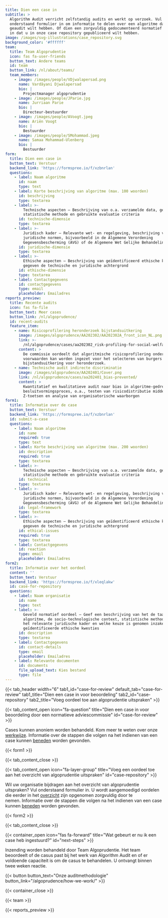 ```yaml
---
title: Dien een case in
subtitle: >
  Algorithm Audit verricht zelfstandig audits en werkt op verzoek. Vul
  onderstaand formulier in om informatie te delen over een algoritme dat u
  geaudit wilt hebben. Of dien een zorgvuldig gedocumenteerd normatief oordeel
  in dat u in onze case repository gepubliceerd wilt hebben.
image: /images/svg-illustrations/case_repository.svg
background_color: '#ffffff'
team:
  title: Team Algoprudentie
  icon: fas fa-user-friends
  button_text: Andere teams
  id: team
  button_link: /nl/about/teams/
  team_members:
    - image: /images/people/VDjwalapersad.png
      name: Vardâyani Djwalapersad
      bio: |
        Projectmanager algoprudentie
    - image: /images/people/JParie.jpg
      name: Jurriaan Parie
      bio: |
        Directeur-bestuurder
    - image: /images/people/AVoogt.jpeg
      name: Ariën Voogt
      bio: |
        Bestuurder
    - image: /images/people/SMohammad.jpeg
      name: Samaa Mohammad-Ulenberg
      bio: |
        Bestuurder
form:
  title: Dien een case in
  button_text: Verstuur
  backend_link: 'https://formspree.io/f/xzbnrlan'
  questions:
    - label: Naam algoritme
      id: naam
      type: text
    - label: Korte beschrijving van algoritme (max. 100 woorden)
      id: beschrijving
      type: textarea
    - label: >-
        Technische aspecten – Beschrijving van o.a. verzamelde data, gehanteerde
        statistische methode en gebruikte evaluatie criteria
      id: technische-dimensie
      type: textarea
    - label: >-
        Juridisch kader – Relevante wet- en regelgeving, beschrijving van open
        juridische normen, bijvoorbeeld in de Algemene Verordening
        Gegevensbescherming (AVG) of de Algemene Wet Gelijke Behandeling (AWGB)
      id: juridische-dimensie
      type: textarea
    - label: >-
        Ethische aspecten – Beschrijving van geïdentificeerd ethische kwesties
        gegeven de technische en juridische achtergrond
      id: ethische-dimensie
      type: textarea
    - label: Contactgegevens
      id: contactgegevens
      type: email
      placeholder: Emailadres
reports_preview:
  title: Recente audits
  icon: fas fa-file
  button_text: Meer cases
  button_link: /nl/algoprudence/
  id: recent-audits
  feature_item:
    - name: Risicoprofilering heronderzoek bijstandsuitkering
      image: /images/algoprudence/AA202302/AA202302A_front_icon_NL.png
      link: >-
        /nl/algoprudence/cases/aa202302_risk-profiling-for-social-welfare-reexamination/
      content: >
        De commissie oordeelt dat algoritmische risicoprofilering onder strikte
        voorwaarden kan worden ingezet voor het selecteren van burgers met een
        bijstandsuitkering voor heronderzoek.
    - name: Technische audit indirecte discriminatie
      image: /images/algoprudence/AA202401/Cover.png
      link: /nl/algoprudence/cases/aa202401_bias-prevented/
      content: >
        Kwantitatief en kwalitatieve audit naar bias in algoritme-gedreven
        besluitvormingsproces, o.a., testen van risicodistributie middels
        Z-toetsen en analyse van organisatorische waarborgen
form1:
  title: Informatie over de case
  button_text: Verstuur
  backend_link: 'https://formspree.io/f/xzbnrlan'
  id: submit-a-case
  questions:
    - label: Naam algoritme
      id: name
      required: true
      type: text
    - label: Korte beschrijving van algoritme (max. 200 woorden)
      id: description
      required: true
      type: textarea
    - label: >-
        Technische aspecten – Beschrijving van o.a. verzamelde data, gehanteerde
        statistische methode en gebruikte evaluatie criteria
      id: technical
      type: textarea
    - label: >-
        Juridisch kader – Relevante wet- en regelgeving, beschrijving van open
        juridische normen, bijvoorbeeld in de Algemene Verordening
        Gegevensbescherming (AVG) of de Algemene Wet Gelijke Behandeling (AWGB)
      id: legal-framework
      type: textarea
    - label: >-
        Ethische aspecten – Beschrijving van geïdentificeerd ethische kwesties
        gegeven de technische en juridische achtergrond
      id: ethical-issues
      required: true
      type: textarea
    - label: Contactgegevens
      id: reaction
      type: email
      placeholder: Emailadres
form2:
  title: Informatie over het oordeel
  content: ''
  button_text: Verstuur
  backend_link: 'https://formspree.io/f/xleqlakw'
  id: case-for-repository
  questions:
    - label: Naam organisatie
      id: name
      type: text
    - label: >-
        Geveld normatief oordeel – Geef een beschrijving van het de taak van het
        algoritme, de socio-technologische context, statistische methodologie,
        het relevante juridische kader en welke keuze is genomen inzake de
        geïdentificeerde ethische kwesties
      id: description
      type: textarea
    - label: Contactgegevens
      id: contact-details
      type: email
      placeholder: Emailadres
    - label: Relevante documenten
      id: documents
      file_upload_text: Kies bestand
      type: file
---
```


{{< tab_header width="6" tab1_id="case-for-review" default_tab="case-for-review" tab1_title="Dien een case in voor beoordeling" tab2_id="case-repository" tab2_title="Voeg oordeel toe aan algoprudentie uitspraken" >}}

{{< tab_content_open icon="fa-question" title="Dien een case in voor beoordeling door een normatieve adviescommissie" id="case-for-review" >}}

Cases kunnen anoniem worden behandeld. Kom meer te weten over onze [werkwijze](/nl/algoprudence/how-we-work/). Informatie over de stappen die volgen na het indienen van een case kunnen [beneden](#next-steps) worden gevonden.

{{< form1 >}}

{{< tab_content_close >}}

{{< tab_content_open icon="fa-layer-group" title="Voeg een oordeel toe aan het overzicht van algoprudentie uitspraken" id="case-repository" >}}

Wil uw organisatie bijdragen aan het overzicht van algoprudentie uitspraken? Vul onderstaand formulier in. U wordt aangemoedigd oordelen die eerder in het [overzicht](/nl/algoprudence/) zijn opgenomen zorgvuldig door te nemen. Informatie over de stappen die volgen na het indienen van een case kunnen [beneden](http://localhost:1313/nl/algoprudence/submit-a-case/#next-steps) worden gevonden.

{{< form2 >}}

{{< tab_content_close >}}

{{< container_open icon="fas fa-forward" title="Wat gebeurt er nu ik een case heb ingestuurd?" id="next-steps" >}}

Inzending worden behandeld door Team Algoprudentie. Het team beoordeelt of de casus past bij het werk van Algorithm Audit en of er voldoende capaciteit is om de casus te behandelen. U ontvangt binnen twee weken reactie.

{{< button button_text="Onze auditmethodologie" button_link="/algoprudence/how-we-work/" >}}

{{< container_close >}}

{{< team >}}

{{< reports_preview >}}
